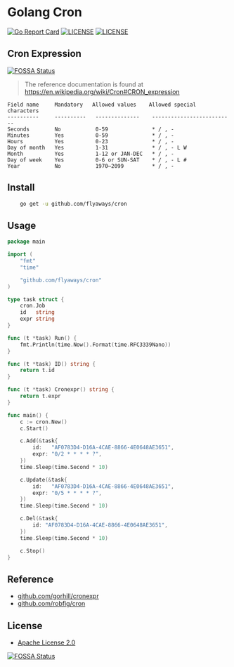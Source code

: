 # Golang Cron

[![Go Report Card](https://goreportcard.com/badge/github.com/flyaways/cron?style=flat-square)](https://goreportcard.com/report/github.com/flyaways/cron)
[![LICENSE](https://img.shields.io/badge/licence-Apache%202.0-brightgreen.svg?style=flat-square)](https://github.com/flyaways/cron/blob/master/LICENSE)
[![LICENSE](https://img.shields.io/badge/license-Anti%20996-blue.svg)](https://github.com/996icu/996.ICU/blob/master/LICENSE)

## Cron Expression
[![FOSSA Status](https://app.fossa.io/api/projects/git%2Bgithub.com%2Fflyaways%2Fcron.svg?type=shield)](https://app.fossa.io/projects/git%2Bgithub.com%2Fflyaways%2Fcron?ref=badge_shield)


> The reference documentation is found at https://en.wikipedia.org/wiki/Cron#CRON_expression

    Field name     Mandatory   Allowed values    Allowed special characters
    ----------     ----------   --------------    --------------------------
    Seconds        No           0-59              * / , -
    Minutes        Yes          0-59              * / , -
    Hours          Yes          0-23              * / , -
    Day of month   Yes          1-31              * / , - L W
    Month          Yes          1-12 or JAN-DEC   * / , -
    Day of week    Yes          0-6 or SUN-SAT    * / , - L #
    Year           No           1970–2099         * / , -

## Install

```sh
    go get -u github.com/flyaways/cron
```

## Usage

```go
package main

import (
	"fmt"
	"time"

	"github.com/flyaways/cron"
)

type task struct {
	cron.Job
	id   string
	expr string
}

func (t *task) Run() {
	fmt.Println(time.Now().Format(time.RFC3339Nano))
}

func (t *task) ID() string {
	return t.id
}

func (t *task) Cronexpr() string {
	return t.expr
}

func main() {
	c := cron.New()
	c.Start()

	c.Add(&task{
		id:   "AF0783D4-D16A-4CAE-8866-4E0648AE3651",
		expr: "0/2 * * * * ?",
	})
	time.Sleep(time.Second * 10)

	c.Update(&task{
		id:   "AF0783D4-D16A-4CAE-8866-4E0648AE3651",
		expr: "0/5 * * * * ?",
	})
	time.Sleep(time.Second * 10)

	c.Del(&task{
		id: "AF0783D4-D16A-4CAE-8866-4E0648AE3651",
	})
	time.Sleep(time.Second * 10)

	c.Stop()
}
```

## Reference

* [github.com/gorhill/cronexpr](https://github.com/gorhill/cronexpr)
* [github.com/robfig/cron](https://github.com/robfig/cron)

## License

* [Apache License 2.0](http://www.apache.org/licenses/LICENSE-2.0)

[![FOSSA Status](https://app.fossa.io/api/projects/git%2Bgithub.com%2Fflyaways%2Fcron.svg?type=large)](https://app.fossa.io/projects/git%2Bgithub.com%2Fflyaways%2Fcron?ref=badge_large)
 
